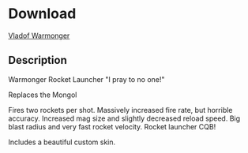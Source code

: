 # Download
[Vladof Warmonger](https://raw.githubusercontent.com/BLCM/BLCMods/master/Borderlands%202%20mods/Battle-Bee/Vladof_Warmonger)
## Description

 Warmonger Rocket Launcher 
 "I pray to no one!" 

 Replaces the Mongol 

 Fires two rockets per shot. Massively increased fire rate, but horrible accuracy. Increased mag size and slightly decreased reload speed. Big blast radius and very fast rocket velocity. 
 Rocket launcher CQB! 

 Includes a beautiful custom skin. 